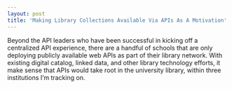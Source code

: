 ```yaml
---
layout: post
title: 'Making Library Collections Available Via APIs As A Motivation'
---
```

<p><span>Beyond the API leaders who have been successful in kicking off a centralized API experience, there are a handful of schools that are only deploying publicly available web APIs as part of their library network. With existing digital catalog, linked data, and other library technology efforts, it make sense that APIs would take root in the university library, within three institutions I&rsquo;m tracking on.</span></p>